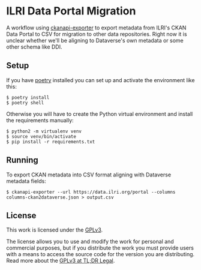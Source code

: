 # ILRI Data Portal Migration
A workflow using [ckanapi-exporter](https://github.com/ckan/ckanapi-exporter) to export metadata from ILRI's CKAN Data Portal to CSV for migration to other data repositories. Right now it is unclear whether we'll be aligning to Dataverse's own metadata or some other schema like DDI.

## Setup
If you have [poetry](https://python-poetry.org/) installed you can set up and activate the environment like this:

```console
$ poetry install
$ poetry shell
```

Otherwise you will have to create the Python virtual environment and install the requirements manually:

```console
$ python2 -m virtualenv venv
$ source venv/bin/activate
$ pip install -r requirements.txt
```

## Running
To export CKAN metadata into CSV format aligning with Dataverse metadata fields:

```console
$ ckanapi-exporter --url https://data.ilri.org/portal --columns columns-ckan2dataverse.json > output.csv
```

## License
This work is licensed under the [GPLv3](https://www.gnu.org/licenses/gpl-3.0.en.html).

The license allows you to use and modify the work for personal and commercial purposes, but if you distribute the work you must provide users with a means to access the source code for the version you are distributing. Read more about the [GPLv3 at TL;DR Legal](https://tldrlegal.com/license/gnu-general-public-license-v3-(gpl-3)).
